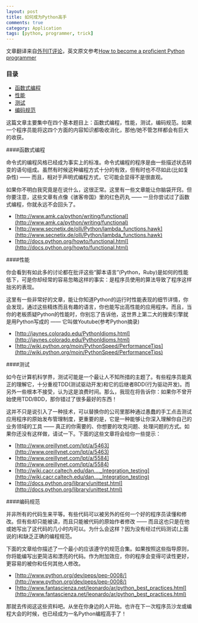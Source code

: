 ```yaml
---
layout: post
title: 如何成为Python高手
comments: true
category: Application
tags: [python, programmer, trick]
---
```


文章翻译来自[外刊IT评论](http://www.aqee.net/how-to-become-a-proficient-python-programmer/)，英文原文参考[How to become a proficient Python programmer](http://blog.dispatched.ch/2011/06/12/how-to-become-a-proficient-python-programmer/) 

### 目录
- [函数式编程](#函数式编程)
- [性能](#性能)
- [测试](#测试)
- [编码规范](#编码规范)

这篇文章主要集中在四个基本题目上：函数式编程，性能，测试，编码规范。如果一个程序员能将这四个方面的内容知识都吸收消化，那他/她不管怎样都会有巨大的收获。


####函数式编程

命令式的编程风格已经成为事实上的标准。命令式编程的程序是由一些描述状态转变的语句组成。虽然有时候这种编程方式十分的有效，但有时也不尽如此(比如复杂性) —— 而且，相对于声明式编程方式，它可能会显得不是很直观。

如果你不明白我究竟是在说什么，这很正常。这里有一些文章能让你脑袋开窍。但你要注意，这些文章有点像《骇客帝国》里的红色药丸 —— 一旦你尝试过了函数式编程，你就永远不会回头了。

- [http://www.amk.ca/python/writing/functional](http://www.amk.ca/python/writing/functional)
- [http://www.secnetix.de/olli/Python/lambda_functions.hawk](http://www.secnetix.de/olli/Python/lambda_functions.hawk)
- [http://docs.python.org/howto/functional.html](http://docs.python.org/howto/functional.html)


####性能

你会看到有如此多的讨论都在批评这些“脚本语言”(Python，Ruby)是如何的性能低下，可是你却经常的容易忽略这样的事实：是程序员使用的算法导致了程序这样拙劣的表现。

这里有一些非常好的文章，能让你知道Python的运行时性能表现的细节详情，你会发现，通过这些精炼而且有趣的语言，你也能写出高性能的应用程序。而且，当你的老板质疑Python的性能时，你别忘了告诉他，这世界上第二大的搜索引擎就是用Python写成的 —— 它叫做Youtube(参考Python摘录)

- [http://jaynes.colorado.edu/PythonIdioms.html](http://jaynes.colorado.edu/PythonIdioms.html)
- [http://wiki.python.org/moin/PythonSpeed/PerformanceTips](http://wiki.python.org/moin/PythonSpeed/PerformanceTips)


####测试

如今在计算机科学界，测试可能是一个最让人不知所措的主题了。有些程序员能真正的理解它，十分重视TDD(测试驱动开发)和它的后继者BDD(行为驱动开发)。而另外一些根本不接受，认为这是浪费时间。那么，我现在将告诉你：如果你不曾开始使用TDD/BDD，那你错过了很多最好的东西！

这并不只是说引入了一种技术，可以替换你的公司里那种通过愚蠢的手工点击测试应用程序的原始发布管理制度，更重要的是，它是一种能够让你深入理解你自己的业务领域的工具 —— 真正的你需要的、你想要的攻克问题、处理问题的方式。如果你还没有这样做，请试一下。下面的这些文章将会给你一些提示：

- [http://www.oreillynet.com/lpt/a/5463](http://www.oreillynet.com/lpt/a/5463)
- [http://www.oreillynet.com/lpt/a/5584](http://www.oreillynet.com/lpt/a/5584)
- [http://wiki.cacr.caltech.edu/dan…._Integration_testing](http://wiki.cacr.caltech.edu/dan…._Integration_testing)
- [http://docs.python.org/library/unittest.html](http://docs.python.org/library/unittest.html)


####编码规范

并非所有的代码生来平等。有些代码可以被另外的任何一个好的程序员读懂和修改。但有些却只能被读，而且只能被代码的原始作者修改 —— 而且这也只是在他或她写出了这代码的几小时内可以。为什么会这样？因为没有经过代码测试(上面说的)和缺乏正确的编程规范。

下面的文章给你描述了一个最小的应该遵守的规范合集。如果按照这些指导原则，你将能编写出更简洁和漂亮的代码。作为附加效应，你的程序会变得可读性更好，更容易的被你和任何其他人修改。

- [http://www.python.org/dev/peps/pep-0008/](http://www.python.org/dev/peps/pep-0008/)
- [http://www.fantascienza.net/leonardo/ar/python_best_practices.html](http://www.fantascienza.net/leonardo/ar/python_best_practices.html)

那就去传阅这这些资料吧。从坐在你身边的人开始。也许在下一次程序员沙龙或编程大会的时候，也已经成为一名Python编程高手了！
